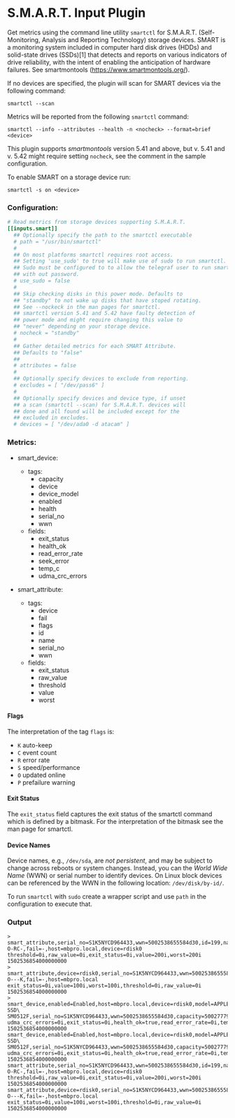 # S.M.A.R.T. Input Plugin

Get metrics using the command line utility `smartctl` for S.M.A.R.T. (Self-Monitoring, Analysis and Reporting Technology) storage devices. SMART is a monitoring system included in computer hard disk drives (HDDs) and solid-state drives (SSDs)[1] that detects and reports on various indicators of drive reliability, with the intent of enabling the anticipation of hardware failures.
See smartmontools (https://www.smartmontools.org/).

If no devices are specified, the plugin will scan for SMART devices via the following command:

```
smartctl --scan
```

Metrics will be reported from the following `smartctl` command:

```
smartctl --info --attributes --health -n <nocheck> --format=brief <device>
```

This plugin supports _smartmontools_ version 5.41 and above, but v. 5.41 and v. 5.42
might require setting `nocheck`, see the comment in the sample configuration.

To enable SMART on a storage device run:

```
smartctl -s on <device>
```

### Configuration:

```toml
# Read metrics from storage devices supporting S.M.A.R.T.
[[inputs.smart]]
  ## Optionally specify the path to the smartctl executable
  # path = "/usr/bin/smartctl"
  #
  ## On most platforms smartctl requires root access.
  ## Setting 'use_sudo' to true will make use of sudo to run smartctl.
  ## Sudo must be configured to to allow the telegraf user to run smartctl
  ## with out password.
  # use_sudo = false
  #
  ## Skip checking disks in this power mode. Defaults to
  ## "standby" to not wake up disks that have stoped rotating.
  ## See --nockeck in the man pages for smartctl.
  ## smartctl version 5.41 and 5.42 have faulty detection of
  ## power mode and might require changing this value to
  ## "never" depending on your storage device.
  # nocheck = "standby"
  #
  ## Gather detailed metrics for each SMART Attribute.
  ## Defaults to "false"
  ##
  # attributes = false
  #
  ## Optionally specify devices to exclude from reporting.
  # excludes = [ "/dev/pass6" ]
  #
  ## Optionally specify devices and device type, if unset
  ## a scan (smartctl --scan) for S.M.A.R.T. devices will
  ## done and all found will be included except for the
  ## excluded in excludes.
  # devices = [ "/dev/ada0 -d atacam" ]
```

### Metrics:

- smart_device:
  - tags:
    - capacity
    - device
    - device_model
    - enabled
    - health
    - serial_no
    - wwn
  - fields:
    - exit_status
    - health_ok
    - read_error_rate
    - seek_error
    - temp_c
    - udma_crc_errors

- smart_attribute:
  - tags:
    - device
    - fail
    - flags
    - id
    - name
    - serial_no
    - wwn
  - fields:
    - exit_status
    - raw_value
    - threshold
    - value
    - worst

#### Flags

The interpretation of the tag `flags` is:
 - `K` auto-keep
 - `C` event count
 - `R` error rate
 - `S` speed/performance
 - `O` updated online
 - `P` prefailure warning

#### Exit Status

The `exit_status` field captures the exit status of the smartctl command which
is defined by a bitmask. For the interpretation of the bitmask see the man page for
smartctl.

#### Device Names

Device names, e.g., `/dev/sda`, are *not persistent*, and may be
subject to change across reboots or system changes. Instead, you can the
*World Wide Name* (WWN) or serial number to identify devices. On Linux block
devices can be referenced by the WWN in the following location:
`/dev/disk/by-id/`.

To run `smartctl` with `sudo` create a wrapper script and use `path` in
the configuration to execute that.

### Output

```
> smart_attribute,serial_no=S1K5NYCD964433,wwn=5002538655584d30,id=199,name=UDMA_CRC_Error_Count,flags=-O-RC-,fail=-,host=mbpro.local,device=rdisk0 threshold=0i,raw_value=0i,exit_status=0i,value=200i,worst=200i 1502536854000000000
> smart_attribute,device=rdisk0,serial_no=S1K5NYCD964433,wwn=5002538655584d30,id=240,name=Unknown_SSD_Attribute,flags=-O---K,fail=-,host=mbpro.local exit_status=0i,value=100i,worst=100i,threshold=0i,raw_value=0i 1502536854000000000
> smart_device,enabled=Enabled,host=mbpro.local,device=rdisk0,model=APPLE\ SSD\ SM0512F,serial_no=S1K5NYCD964433,wwn=5002538655584d30,capacity=500277790720 udma_crc_errors=0i,exit_status=0i,health_ok=true,read_error_rate=0i,temp_c=40i 1502536854000000000
smart_device,enabled=Enabled,host=mbpro.local,device=rdisk0,model=APPLE\ SSD\ SM0512F,serial_no=S1K5NYCD964433,wwn=5002538655584d30,capacity=500277790720 udma_crc_errors=0i,exit_status=0i,health_ok=true,read_error_rate=0i,temp_c=40i 1502536854000000000
smart_attribute,serial_no=S1K5NYCD964433,wwn=5002538655584d30,id=199,name=UDMA_CRC_Error_Count,flags=-O-RC-,fail=-,host=mbpro.local,device=rdisk0 threshold=0i,raw_value=0i,exit_status=0i,value=200i,worst=200i 1502536854000000000
smart_attribute,device=rdisk0,serial_no=S1K5NYCD964433,wwn=5002538655584d30,id=240,name=Unknown_SSD_Attribute,flags=-O---K,fail=-,host=mbpro.local exit_status=0i,value=100i,worst=100i,threshold=0i,raw_value=0i 1502536854000000000
```
